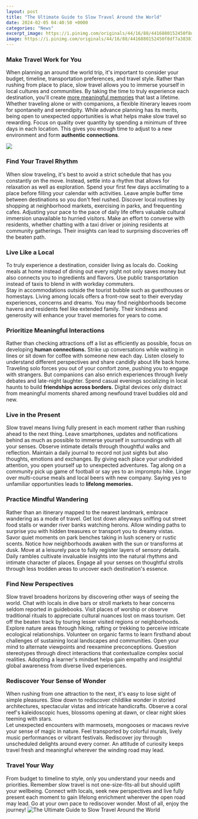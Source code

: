```yaml
---
layout: post
title: "The Ultimate Guide to Slow Travel Around the World"
date: 2024-02-05 04:40:50 +0000
categories: "News"
excerpt_image: https://i.pinimg.com/originals/44/16/88/4416880152450f8df7a383819575c8a8.jpg
image: https://i.pinimg.com/originals/44/16/88/4416880152450f8df7a383819575c8a8.jpg
---
```


### Make Travel Work for You  
When planning an around the world trip, it's important to consider your budget, timeline, transportation preferences, and travel style. Rather than rushing from place to place, slow travel allows you to immerse yourself in local cultures and communities. By taking the time to truly experience each destination, you'll create [more meaningful memories](https://yt.io.vn/collection/alday) that last a lifetime.
Whether traveling alone or with companions, a flexible itinerary leaves room for spontaneity and serendipity. While advance planning has its merits, being open to unexpected opportunities is what helps make slow travel so rewarding. Focus on quality over quantity by spending a minimum of three days in each location. This gives you enough time to adjust to a new environment and form **authentic connections**. 

![](https://cheeseweb.eu/wp-content/uploads/2016/06/8-ways-to-slow-travel-and-why-you-should-930x780.jpg)
### Find Your Travel Rhythm 
When slow traveling, it's best to avoid a strict schedule that has you constantly on the move. Instead, settle into a rhythm that allows for relaxation as well as exploration. Spend your first few days acclimating to a place before filling your calendar with activities. Leave ample buffer time between destinations so you don't feel rushed. 
Discover local routines by shopping at neighborhood markets, exercising in parks, and frequenting cafes. Adjusting your pace to the pace of daily life offers valuable cultural immersion unavailable to hurried visitors. Make an effort to converse with residents, whether chatting with a taxi driver or joining residents at community gatherings. Their insights can lead to surprising discoveries off the beaten path.
### Live Like a Local 
To truly experience a destination, consider living as locals do. Cooking meals at home instead of dining out every night not only saves money but also connects you to ingredients and flavors. Use public transportation instead of taxis to blend in with workday commuters.  
Stay in accommodations outside the tourist bubble such as guesthouses or homestays. Living among locals offers a front-row seat to their everyday experiences, concerns and dreams. You may find neighborhoods become havens and residents feel like extended family. Their kindness and generosity will enhance your travel memories for years to come. 
### Prioritize Meaningful Interactions
Rather than checking attractions off a list as efficiently as possible, focus on developing **human connections.** Strike up conversations while waiting in lines or sit down for coffee with someone new each day. Listen closely to understand different perspectives and share candidly about life back home. 
Traveling solo forces you out of your comfort zone, pushing you to engage with strangers. But companions can also enrich experiences through lively debates and late-night laughter. Spend casual evenings socializing in local haunts to build **friendships across borders.** Digital devices only distract from meaningful moments shared among newfound travel buddies old and new.
### Live in the Present 
Slow travel means living fully present in each moment rather than rushing ahead to the next thing. Leave smartphones, updates and notifications behind as much as possible to immerse yourself in surroundings with all your senses. Observe intimate details through thoughtful walks and reflection. Maintain a daily journal to record not just sights but also thoughts, emotions and exchanges.
By giving each place your undivided attention, you open yourself up to unexpected adventures. Tag along on a community pick up game of football or say yes to an impromptu hike. Linger over multi-course meals and local beers with new company. Saying yes to unfamiliar opportunities leads to **lifelong memories.** 
### Practice Mindful Wandering
Rather than an itinerary mapped to the nearest landmark, embrace wandering as a mode of travel. Get lost down alleyways sniffing out street food stalls or wander river banks watching herons. Allow winding paths to surprise you with hidden treasures or transport you to dreamy vistas.  
Savor quiet moments on park benches taking in lush scenery or rustic scents. Notice how neighborhoods awaken with the sun or transforms at dusk. Move at a leisurely pace to fully register layers of sensory details. Daily rambles cultivate invaluable insights into the natural rhythms and intimate character of places. Engage all your senses on thoughtful strolls through less trodden areas to uncover each destination's essence.
### Find New Perspectives  
Slow travel broadens horizons by discovering other ways of seeing the world. Chat with locals in dive bars or stroll markets to hear concerns seldom reported in guidebooks. Visit places of worship or observe traditional rituals to appreciate cultural nuances lost on mass tourism. 
Get off the beaten track by touring lesser visited regions or neighborhoods. Explore nature areas through hiking, rafting or trekking to perceive intricate ecological relationships. Volunteer on organic farms to learn firsthand about challenges of sustaining local landscapes and communities. 
Open your mind to alternate viewpoints and reexamine preconceptions. Question stereotypes through direct interactions that contextualize complex social realities. Adopting a learner's mindset helps gain empathy and insightful global awareness from diverse lived experiences.
### Rediscover Your Sense of Wonder
When rushing from one attraction to the next, it's easy to lose sight of simple pleasures. Slow down to rediscover childlike wonder in storied architectures, spectacular vistas and intricate handicrafts. Observe a coral reef's kaleidoscopic hues, blossoms opening at dawn, or clear night skies teeming with stars.  
Let unexpected encounters with marmosets, mongooses or macaws revive your sense of magic in nature. Feel transported by colorful murals, lively music performances or vibrant festivals. Rediscover joy through unscheduled delights around every corner. An attitude of curiosity keeps travel fresh and meaningful wherever the winding road may lead.
### Travel Your Way
From budget to timeline to style, only you understand your needs and priorities. Remember slow travel is not one-size-fits-all but should uplift your wellbeing. Connect with locals, seek new perspectives and live fully present each moment to gain lifelong enrichment wherever the open road may lead. Go at your own pace to rediscover wonder. Most of all, enjoy the journey!
![The Ultimate Guide to Slow Travel Around the World](https://i.pinimg.com/originals/44/16/88/4416880152450f8df7a383819575c8a8.jpg)